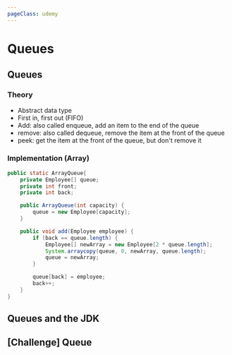 ```yaml
---
pageClass: udemy
---
```


# Queues

## Queues

### Theory

- Abstract data type
- First in, first out (FIFO)
- Add: also called enqueue, add an item to the end of the queue
- remove: also called dequeue, remove the item at the front of the queue
- peek: get the item at the front of the queue, but don't remove it

### Implementation (Array)

```java
public static ArrayQueue{
    private Employee[] queue;
    private int front;
    private int back;

    public ArrayQueue(int capacity) {
        queue = new Employee[capacity];
    }

    public void add(Employee employee) {
        if (back == queue.length) {
            Employee[] newArray = new Employee[2 * queue.length];
            System.arraycopy(queue, 0, newArray, queue.length);
            queue = newArray;
        }

        queue[back] = employee;
        back++;
    }
}
```

## Queues and the JDK

## [Challenge] Queue